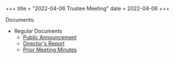 +++
title = "2022-04-06 Trustee Meeting"
date = 2022-04-06
+++

Documents:

<ul>
<li>Regular Documents
<ul>
<li><a href="../../meeting_announce/20220406.pdf">Public Announcement</a></li>
<li><a href="../../directors/202204.docx">Director's Report</a></li>
<li><a href="../../minutes/20220302.docx">Prior Meeting Minutes</a></li>
</ul>
</li>
</ul>
